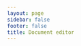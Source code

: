 ```yaml
---
layout: page
sidebar: false
footer: false
title: Document editor
---
```


<script setup>
import { ref, onMounted, onUnmounted } from 'vue';
import { data } from '../assets/values/default-value.data.js';

const toolbarItems = [
  'undo',
  'redo',
  '|',
  'heading',
  'fontFamily',
  'fontSize',
  '|',
  'formatPainter',
  'removeFormat',
  'bold',
  'moreStyle',
  '|',
  'fontColor',
  'highlight',
  '|',
  'numberedList',
  'bulletedList',
  'checklist',
  '|',
  'alignLeft',
  'alignCenter',
  'alignRight',
  'alignJustify',
  '|',
  'increaseIndent',
  'decreaseIndent',
  '|',
  'image',
  'link',
  'codeBlock',
  'blockQuote',
  'hr',
];

const mainRef = ref(null);
const toolbarRef = ref(null);
const contentRef = ref(null);

onMounted(() => {
  window.LAKE_LANGUAGE = localStorage.getItem('lake-example-language') ?? 'en-US';
  mainRef.value.dir = localStorage.getItem('lake-example-direction') ?? 'ltr';
  if (window.editor) {
    window.editor.unmount();
  }
  import('lakelib').then(module => {
    const { Editor, Toolbar, Utils } = module;
    const toolbar = new Toolbar({
      root: toolbarRef.value,
      items: toolbarItems,
    });
    const editor = new Editor({
      root: contentRef.value,
      toolbar,
      value: data.value,
    });
    editor.render();
    window.editor = editor;
  });
  document.body.style.backgroundColor = '#0000000d';
});
onUnmounted(() => {
  if (window.editor) {
    window.editor.unmount();
    window.editor = null;
  }
  document.body.style.backgroundColor = '';
});
</script>

<div class="vp-raw">
  <div :class="$style.editor" ref="mainRef">
    <div :class="$style.toolbar" ref="toolbarRef"></div>
    <div :class="$style.content" ref="contentRef"></div>
  </div>
</div>

<style module>
.editor {
  box-sizing: border-box;
  padding: 0;
  margin: 0 auto;
  max-width: none;
  min-width: 300px;
}
.toolbar {
  position: fixed;
  top: 64px;
  width: 100%;
  padding: 6px 0;
  border-bottom: 1px solid #d9d9d9;
  background-color: #fff;
  z-index: 1;
}
.content {
  height: auto;
  min-height: 800px;
  overflow: visible;
  margin: 76px auto 28px auto;
  max-width: 1000px;
  border: 1px solid #d9d9d9;
  background-color: #fff;
}
</style>
